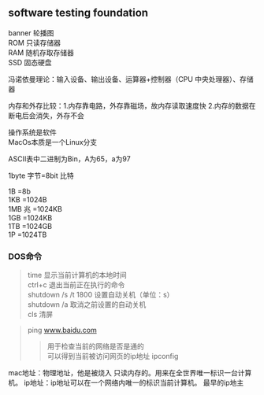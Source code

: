 ## software testing foundation

banner 轮播图  
ROM 只读存储器    
RAM 随机存取存储器    
SSD 固态硬盘  

冯诺依曼理论：输入设备、输出设备、运算器+控制器（CPU 中央处理器）、存储器  

内存和外存比较：1.内存靠电路，外存靠磁场，故内存读取速度快          2.内存的数据在断电后会消失，外存不会   

操作系统是软件  
MacOs本质是一个Linux分支

ASCII表中二进制为Bin，A为65，a为97

1byte 字节=8bit 比特  

1B      =8b           
1KB     =1024B  
1MB 兆  =1024KB  
1GB     =1024KB  
1TB     =1024GB  
1P      =1024TB  

### DOS命令

>time 显示当前计算机的本地时间  
>ctrl+c 退出当前正在执行的命令  
>shutdown /s /t 1800 设置自动关机（单位：s）  
>shutdown /a 取消之前设置的自动关机  
>cls 清屏  

>ping www.baidu.com
>>用于检查当前的网络是否是通的  
>>可以得到当前被访问网页的ip地址
>ipconfig 


mac地址：物理地址，他是被烧入 只读内存的。用来在全世界唯一标识一台计算机。
ip地址：ip地址可以在一个网络内唯一的标识当前计算机。
最早的ip地主



